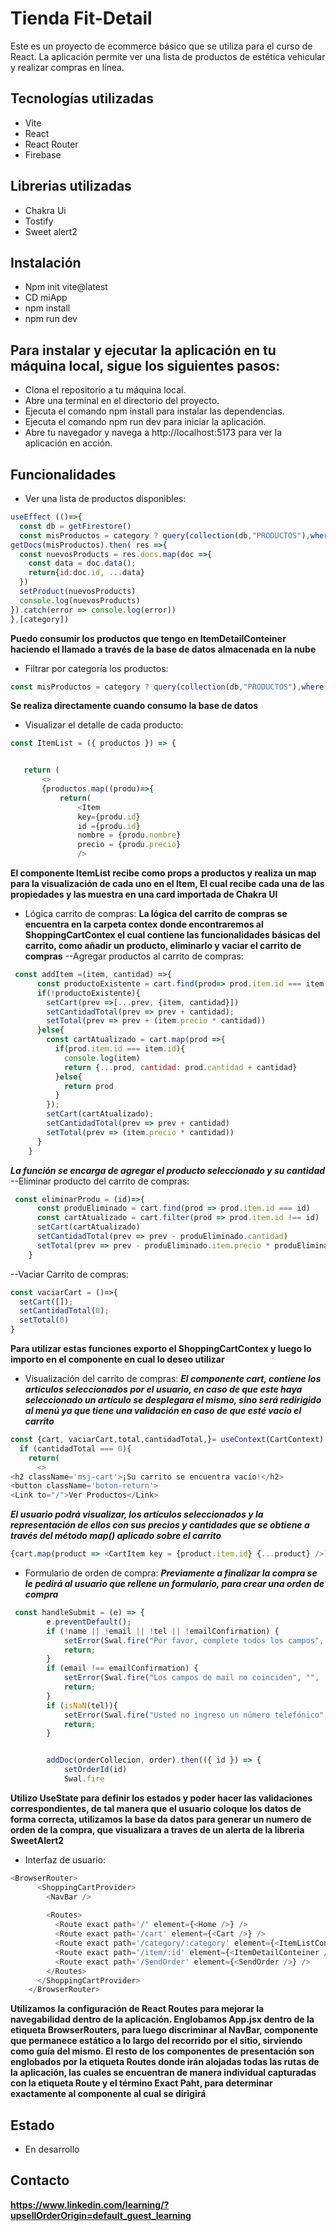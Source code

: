 # Tienda Fit-Detail
Este es un proyecto de ecommerce básico que se utiliza para el curso de React. La aplicación permite ver una lista de productos de estética vehicular y realizar compras en línea.


## Tecnologías utilizadas
- Vite
- React
- React Router
- Firebase

## Librerias utilizadas
- Chakra Ui
- Tostify
- Sweet alert2

## Instalación
- Npm init vite@latest
- CD miApp
- npm install
- npm run dev


## Para instalar y ejecutar la aplicación en tu máquina local, sigue los siguientes pasos:
- Clona el repositorio a tu máquina local.
- Abre una terminal en el directorio del proyecto.
- Ejecuta el comando npm install para instalar las dependencias.
- Ejecuta el comando npm run dev para iniciar la aplicación.
- Abre tu navegador y navega a http://localhost:5173 para ver la aplicación en acción.
## Funcionalidades
- Ver una lista de productos disponibles:
``` javascript
useEffect (()=>{
  const db = getFirestore()
  const misProductos = category ? query(collection(db,"PRODUCTOS"),where("categoria", "==", category)): collection(db, "PRODUCTOS")
getDocs(misProductos).then( res =>{
  const nuevosProducts = res.docs.map(doc =>{
    const data = doc.data();
    return{id:doc.id, ...data}
  })
  setProduct(nuevosProducts)
  console.log(nuevosProducts)
}).catch(error => console.log(error))
},[category])
```
**Puedo consumir los productos que tengo en ItemDetailConteiner haciendo el llamado a través de la base de datos almacenada en la nube**
- Filtrar por categoría los productos:
```javascript
const misProductos = category ? query(collection(db,"PRODUCTOS"),where("categoria", "==", category)): collection(db, "PRODUCTOS")
```
**Se realiza directamente cuando consumo la base de datos**


- Visualizar el detalle de cada producto:
 ```javascript
 const ItemList = ({ productos }) => {


    return (
        <>
        {productos.map((produ)=>{
            return(
                <Item
                key={produ.id}
                id ={produ.id}
                nombre = {produ.nombre}
                precio = {produ.precio}
                />
```
**El componente ItemList recibe como props a productos y realiza un map para la visualización de cada uno en el Item, El cual recibe cada una de las propiedades y las muestra en una card importada de Chakra UI**
- Lógica carrito de compras:
**La lógica del carrito de compras se encuentra en la carpeta contex donde encontraremos al ShoppingCartContex el cual contiene las funcionalidades básicas del carrito, como añadir un producto, eliminarlo y vaciar el carrito de compras**
--Agregar productos al carrito de compras:
```javascript
 const addItem =(item, cantidad) =>{
      const productoExistente = cart.find(prod=> prod.item.id === item.id) ;
      if(!productoExistente){
        setCart(prev =>[...prev, {item, cantidad}])
        setCantidadTotal(prev => prev + cantidad);
        setTotal(prev => prev + (item.precio * cantidad))
      }else{
        const cartAtualizado = cart.map(prod =>{
          if(prod.item.id === item.id){
            console.log(item)
            return {...prod, cantidad: prod.cantidad + cantidad}
          }else{
            return prod
          }
        });
        setCart(cartAtualizado);
        setCantidadTotal(prev => prev + cantidad)
        setTotal(prev => (item.precio * cantidad))
      }
    }
```
***La función se encarga de agregar el producto seleccionado y su cantidad***
--Eliminar producto del carrito de compras:
```javascript
 const eliminarProdu = (id)=>{
      const produEliminado = cart.find(prod => prod.item.id === id)
      const cartAtualizado = cart.filter(prod => prod.item.id !== id)
      setCart(cartAtualizado)
      setCantidadTotal(prev => prev - produEliminado.cantidad)
      setTotal(prev => prev - produEliminado.item.precio * produEliminado.cantidad);
    }
```
--Vaciar Carrito de compras:
```javascript
const vaciarCart = ()=>{
  setCart([]);
  setCantidadTotal(0);
  setTotal(0)
}
```
**Para utilizar estas funciones exporto el ShoppingCartContex y luego lo importo en el componente en cual lo deseo utilizar**
- Visualización del carrito de compras:
***El componente cart, contiene los artículos seleccionados por el usuario, en caso de que este haya seleccionado un artículo se desplegara el mismo, sino será redirigido al menú ya que tiene una validación en caso de que esté vacío el carrito***
```javascript
const {cart, vaciarCart,total,cantidadTotal,}= useContext(CartContext)
  if (cantidadTotal === 0){
    return(
      <>
<h2 className='msj-cart'>¡Su carrito se encuentra vacío!</h2>
<button className='boton-return'>
<Link to="/">Ver Productos</Link>
```


***El usuario podrá visualizar, los artículos seleccionados y la representación de ellos con sus precios y cantidades que se obtiene a través del método map() aplicado sobre el carrito***


```javascript
{cart.map(product => <CartItem key = {product.item.id} {...product} />)}
```


- Formulario de orden de compra:
***Previamente a finalizar la compra se le pedirá al usuario que rellene un formulario, para crear una orden de compra***
```javascript
 const handleSubmit = (e) => {
        e.preventDefault();
        if (!name || !email || !tel || !emailConfirmation) {
            setError(Swal.fire("Por favor, complete todos los campos", "", 'error'))
            return;
        }
        if (email !== emailConfirmation) {
            setError(Swal.fire("Los campos de mail no coinciden", "", 'error'))
            return;
        }
        if (isNaN(tel)){
            setError(Swal.fire("Usted no ingreso un número telefónico","",'error'))
            return;
        }


        addDoc(orderCollecion, order).then(({ id }) => {
            setOrderId(id)
            Swal.fire
```
**Utilizo UseState para definir los estados y poder hacer las validaciones correspondientes, de tal manera que el usuario coloque los datos de forma correcta, utilizamos la base da datos para generar un numero de orden de la compra, que visualizara a traves de un alerta de la libreria SweetAlert2**
- Interfaz de usuario:
```javascript
<BrowserRouter>
      <ShoppingCartProvider>
        <NavBar />
       
        <Routes>
          <Route exact path='/' element={<Home />} />
          <Route exact path='/cart' element={<Cart />} />
          <Route exact path='/category/:category' element={<ItemListConteiner />} />
          <Route exact path='/item/:id' element={<ItemDetailConteiner />} />
          <Route exact path='/SendOrder' element={<SendOrder />} />
        </Routes>
      </ShoppingCartProvider>
    </BrowserRouter>
``````
**Utilizamos la configuración de React Routes para mejorar la navegabilidad dentro de la aplicación.
Englobamos App.jsx dentro de la etiqueta BrowserRouters, para luego discriminar al NavBar, componente que permanece estático a lo largo del recorrido por el sitio, sirviendo como guía del mismo.
El resto de los componentes de presentación son englobados por la etiqueta Routes donde irán alojadas todas las rutas de la aplicación, las cuales se encuentran de manera individual capturadas con la etiqueta Route y el término Exact Paht, para determinar exactamente al componente al cual se dirigirá**






## Estado
- En desarrollo


## Contacto
 


**https://www.linkedin.com/learning/?upsellOrderOrigin=default_guest_learning**

